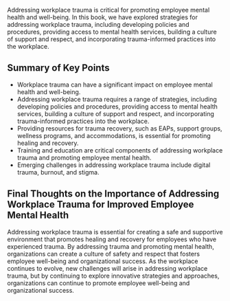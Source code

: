 

Addressing workplace trauma is critical for promoting employee mental health and well-being. In this book, we have explored strategies for addressing workplace trauma, including developing policies and procedures, providing access to mental health services, building a culture of support and respect, and incorporating trauma-informed practices into the workplace.

Summary of Key Points
---------------------

* Workplace trauma can have a significant impact on employee mental health and well-being.
* Addressing workplace trauma requires a range of strategies, including developing policies and procedures, providing access to mental health services, building a culture of support and respect, and incorporating trauma-informed practices into the workplace.
* Providing resources for trauma recovery, such as EAPs, support groups, wellness programs, and accommodations, is essential for promoting healing and recovery.
* Training and education are critical components of addressing workplace trauma and promoting employee mental health.
* Emerging challenges in addressing workplace trauma include digital trauma, burnout, and stigma.

Final Thoughts on the Importance of Addressing Workplace Trauma for Improved Employee Mental Health
---------------------------------------------------------------------------------------------------

Addressing workplace trauma is essential for creating a safe and supportive environment that promotes healing and recovery for employees who have experienced trauma. By addressing trauma and promoting mental health, organizations can create a culture of safety and respect that fosters employee well-being and organizational success. As the workplace continues to evolve, new challenges will arise in addressing workplace trauma, but by continuing to explore innovative strategies and approaches, organizations can continue to promote employee well-being and organizational success.